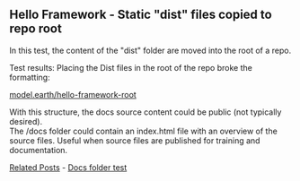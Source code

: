 ## Hello Framework - Static "dist" files copied to repo root

In this test, the content of the "dist" folder are moved into the root of a repo.

Test results: Placing the Dist files in the root of the repo broke the formatting:

[model.earth/hello-framework-root](https://model.earth/hello-framework-root)

With this structure, the docs source content could be public (not typically desired).  
The /docs folder could contain an index.html file with an overview of the source files. 
Useful when source files are published for training and documentation.

[Related Posts](https://github.com/observablehq/framework/discussions/1030) - [Docs folder test](https://github.com/ModelEarth/hello-framework-docs)
